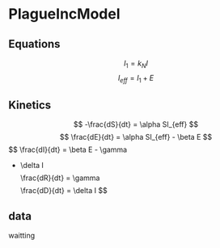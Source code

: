 # PlagueIncModel

## Equations

$$ I_1 = k_NI $$
$$ I_{eff} = I_1 + E $$

## Kinetics

$$ -\frac{dS}{dt} = \alpha SI_{eff} $$
$$ \frac{dE}{dt} = \alpha SI_{eff} - \beta E $$
$$ \frac{dI}{dt} = \beta E - \gamma 
+ \delta I $$
$$ \frac{dR}{dt} = \gamma $$
$$ \frac{dD}{dt} = \delta I $$

## data

waitting